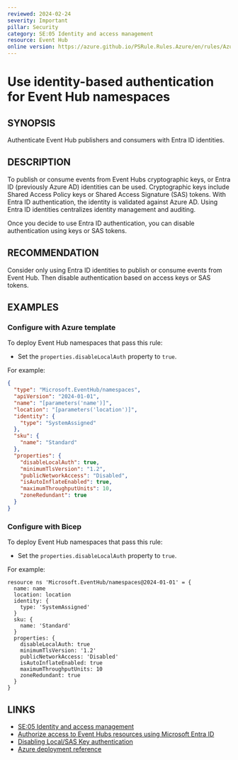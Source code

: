 ```yaml
---
reviewed: 2024-02-24
severity: Important
pillar: Security
category: SE:05 Identity and access management
resource: Event Hub
online version: https://azure.github.io/PSRule.Rules.Azure/en/rules/Azure.EventHub.DisableLocalAuth/
---
```


# Use identity-based authentication for Event Hub namespaces

## SYNOPSIS

Authenticate Event Hub publishers and consumers with Entra ID identities.

## DESCRIPTION

To publish or consume events from Event Hubs cryptographic keys, or Entra ID (previously Azure AD) identities can be used.
Cryptographic keys include Shared Access Policy keys or Shared Access Signature (SAS) tokens.
With Entra ID authentication, the identity is validated against Azure AD.
Using Entra ID identities centralizes identity management and auditing.

Once you decide to use Entra ID authentication, you can disable authentication using keys or SAS tokens.

## RECOMMENDATION

Consider only using Entra ID identities to publish or consume events from Event Hub.
Then disable authentication based on access keys or SAS tokens.

## EXAMPLES

### Configure with Azure template

To deploy Event Hub namespaces that pass this rule:

- Set the `properties.disableLocalAuth` property to `true`.

For example:

```json
{
  "type": "Microsoft.EventHub/namespaces",
  "apiVersion": "2024-01-01",
  "name": "[parameters('name')]",
  "location": "[parameters('location')]",
  "identity": {
    "type": "SystemAssigned"
  },
  "sku": {
    "name": "Standard"
  },
  "properties": {
    "disableLocalAuth": true,
    "minimumTlsVersion": "1.2",
    "publicNetworkAccess": "Disabled",
    "isAutoInflateEnabled": true,
    "maximumThroughputUnits": 10,
    "zoneRedundant": true
  }
}
```

### Configure with Bicep

To deploy Event Hub namespaces that pass this rule:

- Set the `properties.disableLocalAuth` property to `true`.

For example:

```bicep
resource ns 'Microsoft.EventHub/namespaces@2024-01-01' = {
  name: name
  location: location
  identity: {
    type: 'SystemAssigned'
  }
  sku: {
    name: 'Standard'
  }
  properties: {
    disableLocalAuth: true
    minimumTlsVersion: '1.2'
    publicNetworkAccess: 'Disabled'
    isAutoInflateEnabled: true
    maximumThroughputUnits: 10
    zoneRedundant: true
  }
}
```

## LINKS

- [SE:05 Identity and access management](https://learn.microsoft.com/azure/well-architected/security/identity-access#use-identity-based-authentication)
- [Authorize access to Event Hubs resources using Microsoft Entra ID](https://learn.microsoft.com/azure/event-hubs/authorize-access-azure-active-directory)
- [Disabling Local/SAS Key authentication](https://learn.microsoft.com/azure/event-hubs/authenticate-shared-access-signature#disabling-localsas-key-authentication)
- [Azure deployment reference](https://learn.microsoft.com/azure/templates/microsoft.eventhub/namespaces)
